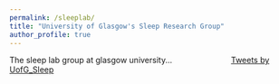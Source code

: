 ```yaml
---
permalink: /sleeplab/
title: "University of Glasgow's Sleep Research Group"
author_profile: true
---
```

The sleep lab group at glasgow university...
<a class="twitter-timeline" img style="right; margin: 0px 0px 25px 100px;" data-width="300" data-height="400" data-theme="dark" href="https://twitter.com/UofG_Sleep?ref_src=twsrc%5Etfw">Tweets by UofG_Sleep</a> <script async src="https://platform.twitter.com/widgets.js" charset="utf-8"></script>


